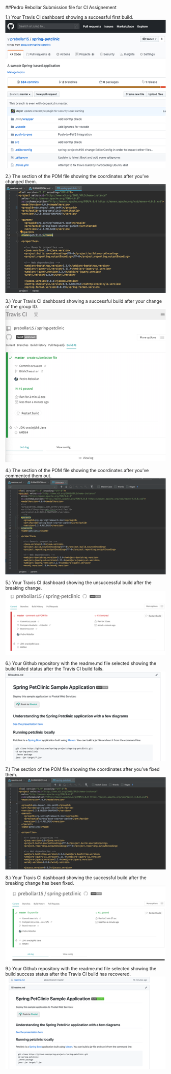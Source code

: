 ##Pedro Rebollar
Submission file for CI Assignement


1.) Your Travis CI dashboard showing a successful first build.
![Successful Fork](images/spring_petClinic_fork_success.png)


2.) The section of the POM file showing the coordinates after you’ve changed them.
![Pom File updated](images/pom_file_updated_coordinates.png)


3.) Your Travis CI dashboard showing a successful build after your change of the group ID.
![Travis First Build](images/travis_ci_first_build.png)


4.) The section of the POM file showing the coordinates after you’ve commented them out.
![POM commented out](images/pom_coordinates_commented_out.png)


5.) Your Travis CI dashboard showing the unsuccessful build after the breaking change.
![Travis unsuccessful build](images/travis_unsuccessful_build.png)


6.) Your Github repository with the readme.md file selected showing the build failed status after the Travis CI build fails.
![Github readme error](images/github_readme_error.png)


7.) The section of the POM file showing the coordinates after you’ve fixed them.
![Pom coordinates fixed](images/pom_coordinates_fixed.png)


8.) Your Travis CI dashboard showing the successful build after the breaking change has been fixed.
![Travis Successful Build](images/travis_successful_build_2.png)


9.) Your Github repository with the readme.md file selected showing the build success status after the Travis CI build has recovered.
![Github Readme Fixed](images/github_readme_fixed.png)
